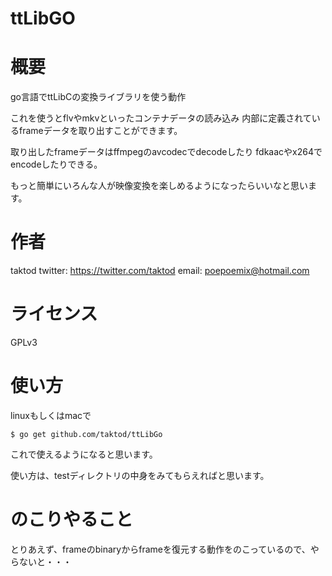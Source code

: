 # ttLibGO

# 概要

go言語でttLibCの変換ライブラリを使う動作

これを使うとflvやmkvといったコンテナデータの読み込み
内部に定義されているframeデータを取り出すことができます。

取り出したframeデータはffmpegのavcodecでdecodeしたり
fdkaacやx264でencodeしたりできる。

もっと簡単にいろんな人が映像変換を楽しめるようになったらいいなと思います。

# 作者

taktod
twitter: https://twitter.com/taktod
email: poepoemix@hotmail.com

# ライセンス

GPLv3

# 使い方

linuxもしくはmacで

```
$ go get github.com/taktod/ttLibGo
```

これで使えるようになると思います。

使い方は、testディレクトリの中身をみてもらえればと思います。

# のこりやること

とりあえず、frameのbinaryからframeを復元する動作をのこっているので、やらないと・・・